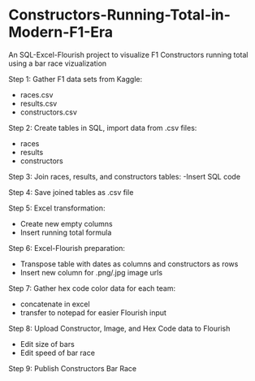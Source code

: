 # Constructors-Running-Total-in-Modern-F1-Era
An SQL-Excel-Flourish project to visualize F1 Constructors running total using a bar race vizualization

Step 1:
Gather F1 data sets from Kaggle:
  - races.csv
  - results.csv
  - constructors.csv

Step 2:
Create tables in SQL, import data from .csv files:
  - races
  - results
  - constructors

Step 3:
Join races, results, and constructors tables:
  -Insert SQL code
  
Step 4: 
Save joined tables as .csv file

Step 5: 
Excel transformation:
  - Create new empty columns
  - Insert running total formula

Step 6:
Excel-Flourish preparation:
  - Transpose table with dates as columns and constructors as rows
  - Insert new column for .png/.jpg image urls
  
Step 7:
Gather hex code color data for each team:
  - concatenate in excel
  - transfer to notepad for easier Flourish input
  
Step 8:
Upload Constructor, Image, and Hex Code data to Flourish
  - Edit size of bars
  - Edit speed of bar race

Step 9:
Publish Constructors Bar Race
  
